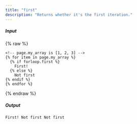 ```yaml
---
title: "first"
description: "Returns whether it's the first iteration."
---
```

##### Input

{% raw %}
~~~liquid
<!-- page.my_array is [1, 2, 3] -->
{% for item in page.my_array %}
  {% if forloop.first %}
    First!
  {% else %}
    Not first
{% endif %}
{% endfor %}
~~~
{% endraw %}

##### Output

~~~html
First! Not first Not first
~~~
